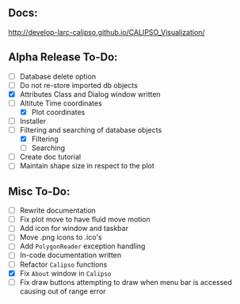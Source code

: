 ## Docs:

http://develop-larc-calipso.github.io/CALIPSO_Visualization/

## Alpha Release To-Do:

* [ ] Database delete option
* [ ] Do not re-store imported db objects
* [X] Attributes Class and Dialog window written
* [ ] Altitute Time coordinates
  * [X] Plot coordinates
* [ ] Installer
* [ ] Filtering and searching of database objects
  * [X] Filtering
  * [ ] Searching
* [ ] Create doc tutorial
* [ ] Maintain shape size in respect to the plot

## Misc To-Do:

* [ ] Rewrite documentation
* [ ] Fix plot move to have fluid move motion
* [ ] Add icon for window and taskbar 
* [ ] Move .png icons to .ico's
* [ ] Add `PolygonReader` exception handling
* [ ] In-code documentation written
* [ ] Refactor `Calipso` functions
* [X] Fix `About` window in `Calipso`
* [ ] Fix draw buttons attempting to draw when menu bar is accessed causing out of range error
